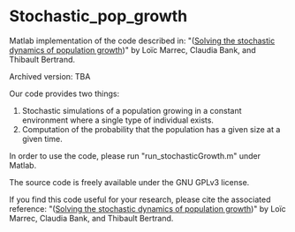 # Stochastic_pop_growth

Matlab implementation of the code described in: "([Solving the stochastic dynamics of population growth](https://www.biorxiv.org/content/10.1101/2022.11.15.516663v1))" by Loïc Marrec, Claudia Bank, and Thibault Bertrand.

Archived version: TBA

Our code provides two things:
1) Stochastic simulations of a population growing in a constant environment where a single type of individual exists.
2) Computation of the probability that the population has a given size at a given time.

In order to use the code, please run "run_stochasticGrowth.m" under Matlab.

The source code is freely available under the GNU GPLv3 license.

If you find this code useful for your research, please cite the associated reference: "([Solving the stochastic dynamics of population growth](https://www.biorxiv.org/content/10.1101/2022.11.15.516663v1))" by Loïc Marrec, Claudia Bank, and Thibault Bertrand.
